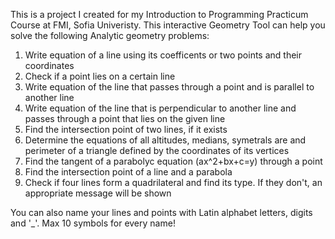 This is a project I created for my Introduction to Programming Practicum Course at FMI, Sofia Univeristy. This interactive Geometry Tool can help you solve the following Analytic geometry problems:

1. Write equation of a line using its coefficents or two points and their coordinates
2. Check if a point lies on a certain line
3. Write equation of the line that passes through a point and is parallel to another line
4. Write equation of the line that is perpendicular to another line and passes through a point that lies on the given line
5. Find the intersection point of two lines, if it exists
6. Determine the equations of all altitudes, medians, symetrals are and perimeter of a triangle defined by the coordinates of its vertices
7. Find the tangent of a parabolyc equation (ax^2+bx+c=y) through a point
8. Find the intersection point of a line and a parabola
9. Check if four lines form a quadrilateral and find its type. If they don't, an appropriate message will be shown

You can also name your lines and points with Latin alphabet letters, digits and '_'. Max 10 symbols for every name!
